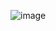 ![image](https://user-images.githubusercontent.com/78603128/225496849-3cfe518f-03b5-4dad-a566-836ea41bd7a3.png)

